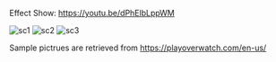 Effect Show: https://youtu.be/dPhElbLppWM   

![sc1](https://cloud.githubusercontent.com/assets/22739177/21437896/4957f0e6-c83b-11e6-8f75-e553f63fafb0.PNG)
![sc2](https://cloud.githubusercontent.com/assets/22739177/21437895/495757e4-c83b-11e6-862f-6acdedf0e8a3.PNG)
![sc3](https://cloud.githubusercontent.com/assets/22739177/21437897/495b53d0-c83b-11e6-8e09-02162f7e86b6.PNG)

Sample pictrues are retrieved from https://playoverwatch.com/en-us/
